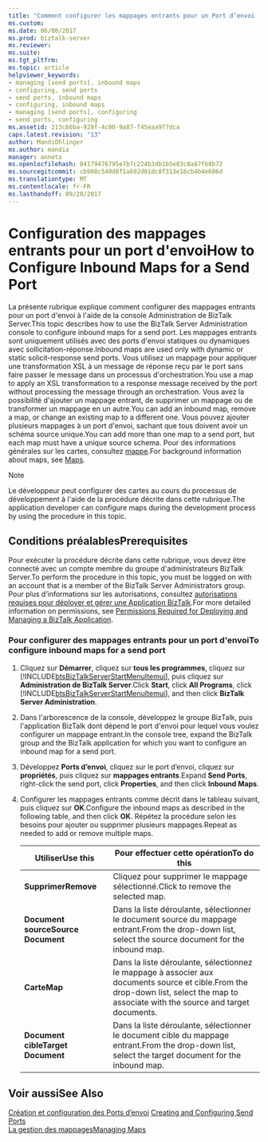 ```yaml
---
title: "Comment configurer les mappages entrants pour un Port d’envoi | Documents Microsoft"
ms.custom: 
ms.date: 06/08/2017
ms.prod: biztalk-server
ms.reviewer: 
ms.suite: 
ms.tgt_pltfrm: 
ms.topic: article
helpviewer_keywords:
- managing [send ports], inbound maps
- configuring, send ports
- send ports, inbound maps
- configuring, inbound maps
- managing [send ports], configuring
- send ports, configuring
ms.assetid: 213c66ba-928f-4c00-9a87-f45eaa9f7dca
caps.latest.revision: "13"
author: MandiOhlinger
ms.author: mandia
manager: anneta
ms.openlocfilehash: 04179476795e7b7c224b3db1b5e83c8a87f68b72
ms.sourcegitcommit: cb908c540d8f1a692d01dc8f313e16cb4b4e696d
ms.translationtype: MT
ms.contentlocale: fr-FR
ms.lasthandoff: 09/20/2017
---
```

# <a name="how-to-configure-inbound-maps-for-a-send-port"></a><span data-ttu-id="ce224-102">Configuration des mappages entrants pour un port d'envoi</span><span class="sxs-lookup"><span data-stu-id="ce224-102">How to Configure Inbound Maps for a Send Port</span></span>
<span data-ttu-id="ce224-103">La présente rubrique explique comment configurer des mappages entrants pour un port d'envoi à l'aide de la console Administration de BizTalk Server.</span><span class="sxs-lookup"><span data-stu-id="ce224-103">This topic describes how to use the BizTalk Server Administration console to configure inbound maps for a send port.</span></span> <span data-ttu-id="ce224-104">Les mappages entrants sont uniquement utilisés avec des ports d'envoi statiques ou dynamiques avec sollicitation-réponse.</span><span class="sxs-lookup"><span data-stu-id="ce224-104">Inbound maps are used only with dynamic or static solicit-response send ports.</span></span> <span data-ttu-id="ce224-105">Vous utilisez un mappage pour appliquer une transformation XSL à un message de réponse reçu par le port sans faire passer le message dans un processus d'orchestration.</span><span class="sxs-lookup"><span data-stu-id="ce224-105">You use a map to apply an XSL transformation to a response message received by the port without processing the message through an orchestration.</span></span> <span data-ttu-id="ce224-106">Vous avez la possibilité d'ajouter un mappage entrant, de supprimer un mappage ou de transformer un mappage en un autre.</span><span class="sxs-lookup"><span data-stu-id="ce224-106">You can add an inbound map, remove a map, or change an existing map to a different one.</span></span> <span data-ttu-id="ce224-107">Vous pouvez ajouter plusieurs mappages à un port d'envoi, sachant que tous doivent avoir un schéma source unique.</span><span class="sxs-lookup"><span data-stu-id="ce224-107">You can add more than one map to a send port, but each map must have a unique source schema.</span></span> <span data-ttu-id="ce224-108">Pour des informations générales sur les cartes, consultez [mappe](../core/maps.md).</span><span class="sxs-lookup"><span data-stu-id="ce224-108">For background information about maps, see [Maps](../core/maps.md).</span></span>  
  
> [!NOTE]
>  <span data-ttu-id="ce224-109">Le développeur peut configurer des cartes au cours du processus de développement à l'aide de la procédure décrite dans cette rubrique.</span><span class="sxs-lookup"><span data-stu-id="ce224-109">The application developer can configure maps during the development process by using the procedure in this topic.</span></span>  
  
## <a name="prerequisites"></a><span data-ttu-id="ce224-110">Conditions préalables</span><span class="sxs-lookup"><span data-stu-id="ce224-110">Prerequisites</span></span>  
 <span data-ttu-id="ce224-111">Pour exécuter la procédure décrite dans cette rubrique, vous devez être connecté avec un compte membre du groupe d'administrateurs BizTalk Server.</span><span class="sxs-lookup"><span data-stu-id="ce224-111">To perform the procedure in this topic, you must be logged on with an account that is a member of the BizTalk Server Administrators group.</span></span> <span data-ttu-id="ce224-112">Pour plus d’informations sur les autorisations, consultez [autorisations requises pour déployer et gérer une Application BizTalk](../core/permissions-required-for-deploying-and-managing-a-biztalk-application.md).</span><span class="sxs-lookup"><span data-stu-id="ce224-112">For more detailed information on permissions, see [Permissions Required for Deploying and Managing a BizTalk Application](../core/permissions-required-for-deploying-and-managing-a-biztalk-application.md).</span></span>  
  
### <a name="to-configure-inbound-maps-for-a-send-port"></a><span data-ttu-id="ce224-113">Pour configurer des mappages entrants pour un port d'envoi</span><span class="sxs-lookup"><span data-stu-id="ce224-113">To configure inbound maps for a send port</span></span>  
  
1.  <span data-ttu-id="ce224-114">Cliquez sur **Démarrer**, cliquez sur **tous les programmes**, cliquez sur [!INCLUDE[btsBizTalkServerStartMenuItemui](../includes/btsbiztalkserverstartmenuitemui-md.md)], puis cliquez sur **Administration de BizTalk Server**.</span><span class="sxs-lookup"><span data-stu-id="ce224-114">Click **Start**, click **All Programs**, click [!INCLUDE[btsBizTalkServerStartMenuItemui](../includes/btsbiztalkserverstartmenuitemui-md.md)], and then click **BizTalk Server Administration**.</span></span>  
  
2.  <span data-ttu-id="ce224-115">Dans l'arborescence de la console, développez le groupe BizTalk, puis l'application BizTalk dont dépend le port d'envoi pour lequel vous voulez configurer un mappage entrant.</span><span class="sxs-lookup"><span data-stu-id="ce224-115">In the console tree, expand the BizTalk group and the BizTalk application for which you want to configure an inbound map for a send port.</span></span>  
  
3.  <span data-ttu-id="ce224-116">Développez **Ports d’envoi**, cliquez sur le port d’envoi, cliquez sur **propriétés**, puis cliquez sur **mappages entrants**.</span><span class="sxs-lookup"><span data-stu-id="ce224-116">Expand **Send Ports**, right-click the send port, click **Properties**, and then click **Inbound Maps**.</span></span>  
  
4.  <span data-ttu-id="ce224-117">Configurer les mappages entrants comme décrit dans le tableau suivant, puis cliquez sur **OK**.</span><span class="sxs-lookup"><span data-stu-id="ce224-117">Configure the inbound maps as described in the following table, and then click **OK**.</span></span> <span data-ttu-id="ce224-118">Répétez la procédure selon les besoins pour ajouter ou supprimer plusieurs mappages.</span><span class="sxs-lookup"><span data-stu-id="ce224-118">Repeat as needed to add or remove multiple maps.</span></span>  
  
    |<span data-ttu-id="ce224-119">Utiliser</span><span class="sxs-lookup"><span data-stu-id="ce224-119">Use this</span></span>|<span data-ttu-id="ce224-120">Pour effectuer cette opération</span><span class="sxs-lookup"><span data-stu-id="ce224-120">To do this</span></span>|  
    |--------------|----------------|  
    |<span data-ttu-id="ce224-121">**Supprimer**</span><span class="sxs-lookup"><span data-stu-id="ce224-121">**Remove**</span></span>|<span data-ttu-id="ce224-122">Cliquez pour supprimer le mappage sélectionné.</span><span class="sxs-lookup"><span data-stu-id="ce224-122">Click to remove the selected map.</span></span>|  
    |<span data-ttu-id="ce224-123">**Document source**</span><span class="sxs-lookup"><span data-stu-id="ce224-123">**Source Document**</span></span>|<span data-ttu-id="ce224-124">Dans la liste déroulante, sélectionner le document source du mappage entrant.</span><span class="sxs-lookup"><span data-stu-id="ce224-124">From the drop-down list, select the source document for the inbound map.</span></span>|  
    |<span data-ttu-id="ce224-125">**Carte**</span><span class="sxs-lookup"><span data-stu-id="ce224-125">**Map**</span></span>|<span data-ttu-id="ce224-126">Dans la liste déroulante, sélectionnez le mappage à associer aux documents source et cible.</span><span class="sxs-lookup"><span data-stu-id="ce224-126">From the drop-down list, select the map to associate with the source and target documents.</span></span>|  
    |<span data-ttu-id="ce224-127">**Document cible**</span><span class="sxs-lookup"><span data-stu-id="ce224-127">**Target Document**</span></span>|<span data-ttu-id="ce224-128">Dans la liste déroulante, sélectionner le document cible du mappage entrant.</span><span class="sxs-lookup"><span data-stu-id="ce224-128">From the drop-down list, select the target document for the inbound map.</span></span>|  
  
## <a name="see-also"></a><span data-ttu-id="ce224-129">Voir aussi</span><span class="sxs-lookup"><span data-stu-id="ce224-129">See Also</span></span>  
 <span data-ttu-id="ce224-130">[Création et configuration des Ports d’envoi](../core/creating-and-configuring-send-ports.md) </span><span class="sxs-lookup"><span data-stu-id="ce224-130">[Creating and Configuring Send Ports](../core/creating-and-configuring-send-ports.md) </span></span>  
 [<span data-ttu-id="ce224-131">La gestion des mappages</span><span class="sxs-lookup"><span data-stu-id="ce224-131">Managing Maps</span></span>](../core/managing-maps.md)